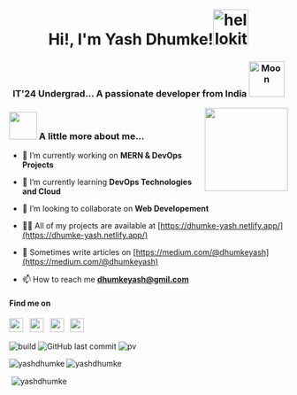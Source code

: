 
<h1 align="center"> Hi!, I'm Yash Dhumke!<a href="https://emoji.gg/emoji/2696-hellokitty-sparkle"><img src="https://media.tenor.com/fYpViWgF-qgAAAAi/teagif-cute.gif" width="64px" height="64px" alt="hellokitty_sparkle"></a></h1>
<h3 align="center">IT'24 Undergrad... A passionate developer from India <img height="40" <a href="https://emoji.gg/emoji/7745-moon"><img src="https://cdn3.emoji.gg/emojis/7745-moon.gif" width="64px" height="64px" alt="Moon"></h3>
 
<a href="https://github.com/UjwalKandi"><img align='right' src='https://github.com/UjwalKandi/UjwalKandi/blob/changes-to-readme/svg/87202985-820dcb80-c2b6-11ea-9f56-7ec461c497c3.gif' width='150"'></a></h2>

### <img src="https://media.giphy.com/media/VgCDAzcKvsR6OM0uWg/giphy.gif" width="50"> A little more about me... 

- 🔭 I’m currently working on **MERN & DevOps Projects**

- 🌱 I’m currently learning **DevOps Technologies and Cloud**

- 👯 I’m looking to collaborate on **Web Developement**

- 👨‍💻 All of my projects are available at [https://dhumke-yash.netlify.app/](https://dhumke-yash.netlify.app/)

- 📝 Sometimes write articles on [https://medium.com/@dhumkeyash](https://medium.com/@dhumkeyash)

- 📫 How to reach me **dhumkeyash@gmil.com**



#### Find me on  
<!--
<p align='left'>
 <a href="https://www.linkedin.com/in/yash-dhumke" target="_blank"><img height="25" src="https://raw.githubusercontent.com/UjwalKandi/UjwalKandi/changes-to-readme/svg/linkedin-icon-2.svg"></a>&nbsp;&nbsp;
 <a href="https://twitter.com/yash_dhumke" target="_blank"><img height="25" src="https://raw.githubusercontent.com/UjwalKandi/UjwalKandi/changes-to-readme/svg/twitter-3.svg"></a>&nbsp;&nbsp;
 <a href="https://instagram.com/yash_dhumke" target="_blank"><img height="25" src="https://raw.githubusercontent.com/UjwalKandi/UjwalKandi/changes-to-readme/svg/instagram-2-1.svg"></a>&nbsp;&nbsp;
 <a href="https://github.com/YashDhumke" target="_blank"><img height="25" src="https://raw.githubusercontent.com/UjwalKandi/UjwalKandi/changes-to-readme/svg/github-1.svg"></a>&nbsp;&nbsp;
 
 </p>
 -->

 <p>
 <a href="https://www.linkedin.com/in/yash-dhumkei" target="_blank"><img height="25" src="https://raw.githubusercontent.com/UjwalKandi/UjwalKandi/changes-to-readme/svg/linkedin%20rect.svg"></a>&nbsp;&nbsp;
 <a href="https://twitter.com/yash_dhumke" target="_blank"><img height="25" src="https://raw.githubusercontent.com/UjwalKandi/UjwalKandi/changes-to-readme/svg/twitter%20rect.svg"></a>&nbsp;&nbsp;
 <a href="https://instagram.com/yash_dhumke" target="_blank"><img height="25" src="https://raw.githubusercontent.com/UjwalKandi/UjwalKandi/changes-to-readme/svg/insta%20rect.svg"></a>&nbsp;&nbsp;
 <a href="https://github.com/YashDhumkei" target="_blank"><img height="25" src="https://raw.githubusercontent.com/UjwalKandi/UjwalKandi/changes-to-readme/svg/github%20rect.svg"></a>&nbsp;&nbsp;
 
 </p>

![build](https://github.com/UjwalKandi/UjwalKandi/blob/changes-to-readme/svg/badge.svg)
![GitHub last commit](https://github.com/UjwalKandi/UjwalKandi/blob/master/svg/last%20commit.svg)
![pv](https://pageview.vercel.app/?github_user=UjwalKandi) 

<p><img align="left" src="https://github-readme-stats.vercel.app/api/top-langs?username=yashdhumke&show_icons=true&locale=en&layout=compact" alt="yashdhumke" /></p>
<p><img align="center" src="https://github-readme-streak-stats.herokuapp.com/?user=yashdhumke&" alt="yashdhumke" /></p>
<p>&nbsp;<img align="center" src="https://github-readme-stats.vercel.app/api?username=yashdhumke&show_icons=true&locale=en" alt="yashdhumke" /></p>




